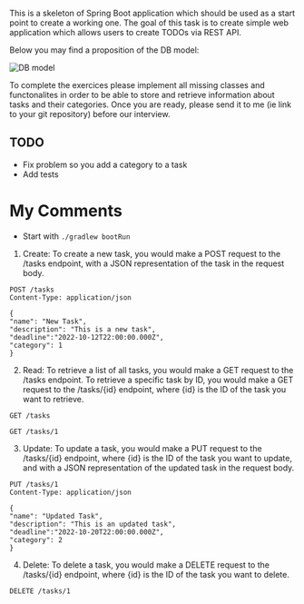 This is a skeleton of Spring Boot application which should be used as a start point to create a working one.
The goal of this task is to create simple web application which allows users to create TODOs via REST API.

Below you may find a proposition of the DB model:

![DB model](DBModel.png)

To complete the exercices please implement all missing classes and functonalites in order to be able to store and retrieve information about tasks and their categories.
Once you are ready, please send it to me (ie link to your git repository) before  our interview.


## TODO
* Fix problem so you add a category to a task
* Add tests

# My Comments
* Start with ```./gradlew bootRun```



1. Create: To create a new task, you would make a POST request to the /tasks endpoint, with a JSON representation of the task in the request body.

```
POST /tasks
Content-Type: application/json

{
"name": "New Task",
"description": "This is a new task",
"deadline":"2022-10-12T22:00:00.000Z",
"category": 1
}
```

2. Read: To retrieve a list of all tasks, you would make a GET request to the /tasks endpoint. To retrieve a specific task by ID, you would make a GET request to the /tasks/{id} endpoint, where {id} is the ID of the task you want to retrieve.
```
GET /tasks

GET /tasks/1
```

3. Update: To update a task, you would make a PUT request to the /tasks/{id} endpoint, where {id} is the ID of the task you want to update, and with a JSON representation of the updated task in the request body.
```
PUT /tasks/1
Content-Type: application/json

{
"name": "Updated Task",
"description": "This is an updated task",
"deadline":"2022-10-20T22:00:00.000Z",
"category": 2
}
```

4. Delete: To delete a task, you would make a DELETE request to the /tasks/{id} endpoint, where {id} is the ID of the task you want to delete.
```
DELETE /tasks/1
```

